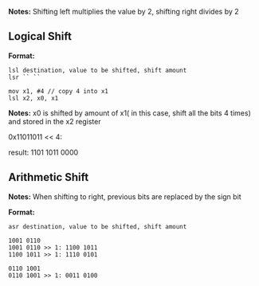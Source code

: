 **Notes:**
Shifting left multiplies the value by 2, shifting right divides by 2

## Logical Shift

**Format:**
```arm-asm
lsl destination, value to be shifted, shift amount
lsr `` ``
```


```arm-asm
mov x1, #4 // copy 4 into x1
lsl x2, x0, x1
```
**Notes:**
x0 is shifted by amount of x1( in this case, shift all the bits 4 times) and stored in the x2 register

0x11011011 << 4:

result:
1101 1011 0000

## Arithmetic Shift
**Notes:**
When shifting to right, previous bits are replaced by the sign bit

**Format:**
```arm-asm
asr destination, value to be shifted, shift amount
```

```arm-asm
1001 0110
1001 0110 >> 1: 1100 1011
1100 1011 >> 1: 1110 0101

0110 1001
0110 1001 >> 1: 0011 0100
```